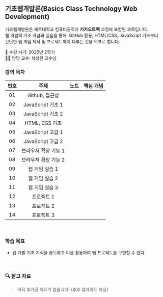 ## 기초웹개발론(Basics Class Technology Web Development)

기초웹개발론은 제주대학교 컴퓨터공학과 **카카오트랙** 과정에 포함된 과목입니다.  
웹 개발의 기초 개념과 실습을 통해, GitHub 활용, HTML/CSS, JavaScript 기초부터 
간단한 웹 게임 제작 및 프로젝트까지 다루는 것을 목표로 합니다.

📅 수강 시기: 2025년 2학기  
👨‍🏫 담당 교수: 차성원 교수님
<br>

### 강의 목차

| 번호 | 주제              | 노트            | 핵심 개념                |
|:---:|:----------------:|:-------------:|:-----------:|
| 01   |   Github, 접근성   | []() |  |
| 02   |   JavaScript 기초 1   | []() |  |
| 03   |   JavaScript 기초 2   | []() |  |
| 04   |   HTML, CSS 기초   | []() |  |
| 05   |   JavaScript 고급 1   | []() |  |
| 06   |   JavaScript 고급 2   | []() |  |
| 07   |   브라우저 확장 기능 1   | []() |  |
| 08   |   브라우저 확장 기능 2   | []() |  |
| 09   |   웹 게임 실습 1   | []() |  |
| 10   |   웹 게임 실습 2   | []() |  |
| 11   |   웹 게임 실습 3   | []() |  |
| 12   |   프로젝트 1           | []() |  |
| 13   |   프로젝트 2       | []() |  |
| 14   |   프로젝트 3       | []() |  |

<br>

### 학습 목표
- 웹 개발 기초 지식을 습득하고 이를 활용하여 웹 프로젝트를 구현할 수 있다.

<br>

### 🔍 참고 자료
> 아직 추가된 자료가 없습니다. (추후 업데이트 예정)